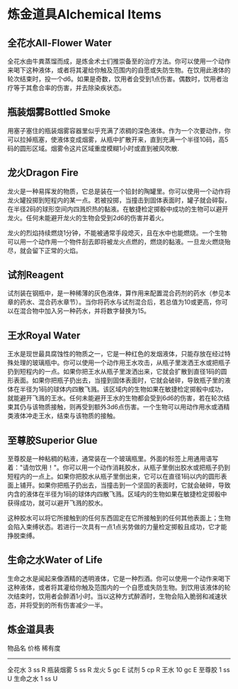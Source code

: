 # 炼金道具Alchemical Items

## 全花水All-Flower Water

全花水由牛粪蒸馏而成，是炼金术士们推崇备至的治疗方法。你可以使用一个动作来喝下这种液体，或者将其灌给你触及范围内的自愿或失防生物。在饮用此液体的轮次结束时，投一个d6。如果是奇数，饮用者会受到1点伤害。偶数时，饮用者治疗等于其愈合率的伤害，并去除染疾状态。

## 瓶装烟雾Bottled Smoke

用塞子塞住的瓶装烟雾容器里似乎充满了浓稠的深色液体。作为一个次要动作，你可以拉掉瓶塞，使液体变成烟雾，从瓶中扩散开来，直到充满一个半径10码，高5码的圆形区域。烟雾令这片区域重度模糊1小时或直到被风吹散.

## 龙火Dragon Fire

龙火是一种易挥发的物质，它总是装在一个铅封的陶罐里。你可以使用一个动作将龙火罐投掷到短程内的某一点。若被投掷，当撞击到固体表面时，罐子就会碎裂，在半径2码的球形空间内四溅炽热的黏液。在敏捷检定掷骰中成功的生物可以避开龙火。任何未能避开龙火的生物会受到2d6的伤害并着火。

龙火的烈焰持续燃烧1分钟，不能被通常手段熄灭，且在水中也能燃烧。一个生物可以用一个动作用一个物件刮去即将被龙火点燃的，燃烧的黏液。一旦龙火燃烧殆尽，就会留下正常的火焰。

## 试剂Reagent

试剂装在钢瓶中，是一种稀薄的灰色液体，算作用来配置混合药剂的药水（参见本章的药水、混合药水章节）。当你将药水与试剂混合后，若总值为10或更高，你可以在混合物中加入另一种药水，并将数字替换为15。

## 王水Royal Water

王水是现世最具腐蚀性的物质之一，它是一种红色的发烟液体，只能存放在经过特殊处理的玻璃瓶中。你可以使用一个动作用王水攻击，从瓶子里泼洒王水或把瓶子扔到短程内的一点。如果你把王水从瓶子里泼洒出来，它就会扩散到直径1码的圆形表面。如果你把瓶子扔出去，当撞到固体表面时，它就会破碎，导致瓶子里的液体在半径为1码的球体内四散飞溅。该区域内的生物如果在敏捷检定掷骰中成功，就能避开飞溅的王水。任何未能避开王水的生物都会受到6d6的伤害，若在轮次结束其仍与该物质接触，则再受到额外3d6点伤害。一个生物可以用动作用水或酒精类液体冲走王水，结束与该物质的接触。

## 至尊胶Superior Glue

至尊胶是一种粘稠的粘液，通常装在一个玻璃瓶里。外面的标签上用通用语写着：\"请勿饮用！\"。你可以用一个动作消耗胶水，从瓶子里倒出胶水或把瓶子扔到短程内的一点上。如果你把胶水从瓶子里倒出来，它可以在直径1码以内的圆形表面上铺开。如果你把瓶子扔出去，当撞击到一个坚固的表面时，它就会破碎，导致内含的液体在半径为1码的球体内四散飞溅。区域内的生物如果在敏捷检定掷骰中获得成功，就可以避开飞溅的胶水。

这种胶水可以将它所接触到的任何东西固定在它所接触到的任何其他表面上；生物会陷入束缚状态。若进行一次具有一点1点劣势做的力量检定掷骰且成功，它才能挣脱束缚。

## 生命之水Water of Life

生命之水是闻起来像酒精的透明液体，它是一种烈酒。你可以使用一个动作来喝下这种液体，或者将其灌给你触及范围内的一个自愿或失防生物。到饮用该液体的轮次结束时，饮用者会醉酒1小时。当以这种方式醉酒时，生物会陷入脆弱和减速状态，并将受到的所有伤害减少一半。

## 炼金道具表

  物品名     价格    稀有度
  ---------- ------- --------
  全花水     3 ss    R
  瓶装烟雾   5 ss    R
  龙火       5 gc    E
  试剂       5 cp    R
  王水       10 gc   E
  至尊胶     1 ss    U
  生命之水   1 ss    U
